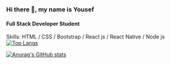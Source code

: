 
### Hi there 👋, my name is Yousef
#### Full Stack Developer Student
Skills: HTML / CSS / Bootstrap / React js / React Native / Node js
[![Top Langs](https://github-readme-stats.vercel.app/api/top-langs/?username=YousefProjects&layout=compact)](https://github.com/YousefProjects/github-readme-stats)

[![Anurag's GitHub stats](https://github-readme-stats.vercel.app/api?username=YousefProjects)](https://github.com/YousefProjects/github-readme-stats)
 


